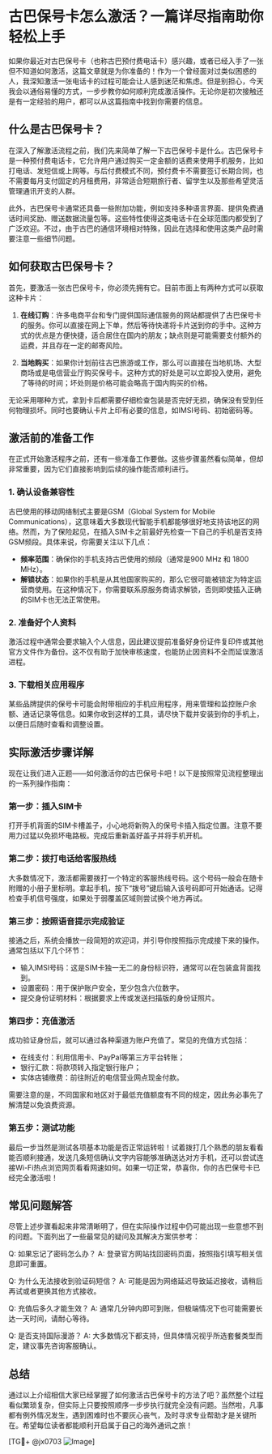 # 古巴保号卡怎么激活？一篇详尽指南助你轻松上手

如果你最近对古巴保号卡（也称古巴预付费电话卡）感兴趣，或者已经入手了一张但不知道如何激活，这篇文章就是为你准备的！作为一个曾经面对过类似困惑的人，我深知激活一张电话卡的过程可能会让人感到迷茫和焦虑。但是别担心，今天我会以通俗易懂的方式，一步步教你如何顺利完成激活操作。无论你是初次接触还是有一定经验的用户，都可以从这篇指南中找到你需要的信息。

## 什么是古巴保号卡？

在深入了解激活流程之前，我们先来简单了解一下古巴保号卡是什么。古巴保号卡是一种预付费电话卡，它允许用户通过购买一定金额的话费来使用手机服务，比如打电话、发短信或上网等。与后付费模式不同，预付费卡不需要签订长期合同，也不需要每月支付固定的月租费用，非常适合短期旅行者、留学生以及那些希望灵活管理通讯开支的人群。

此外，古巴保号卡通常还具备一些附加功能，例如支持多种语言界面、提供免费通话时间奖励、赠送数据流量包等。这些特性使得这类电话卡在全球范围内都受到了广泛欢迎。不过，由于古巴的通信环境相对特殊，因此在选择和使用这类产品时需要注意一些细节问题。

## 如何获取古巴保号卡？

首先，要激活一张古巴保号卡，你必须先拥有它。目前市面上有两种方式可以获取这种卡片：

1. **在线订购**：许多电商平台和专门提供国际通信服务的网站都提供了古巴保号卡的服务。你可以直接在网上下单，然后等待快递将卡片送到你的手中。这种方式的优点是方便快捷，适合居住在国内的朋友；缺点则是可能需要支付额外的运费，并且存在一定的邮寄风险。

2. **当地购买**：如果你计划前往古巴旅游或工作，那么可以直接在当地机场、大型商场或是电信营业厅购买保号卡。这种方式的好处是可以立即投入使用，避免了等待的时间；坏处则是价格可能会略高于国内购买的价格。

无论采用哪种方式，拿到卡后都需要仔细检查包装是否完好无损，确保没有受到任何物理损坏。同时也要确认卡片上印有必要的信息，如IMSI号码、初始密码等。

## 激活前的准备工作

在正式开始激活程序之前，还有一些准备工作要做。这些步骤虽然看似简单，但却非常重要，因为它们直接影响到后续的操作能否顺利进行。

### 1. 确认设备兼容性

古巴使用的移动网络制式主要是GSM（Global System for Mobile Communications），这意味着大多数现代智能手机都能够很好地支持该地区的网络。然而，为了保险起见，在插入SIM卡之前最好先检查一下自己的手机是否支持GSM频段。具体来说，你需要关注以下几点：

- **频率范围**：确保你的手机支持古巴使用的频段（通常是900 MHz 和 1800 MHz）。
- **解锁状态**：如果你的手机是从其他国家购买的，那么它很可能被锁定为特定运营商使用。在这种情况下，你需要联系原服务商请求解锁，否则即使插入正确的SIM卡也无法正常使用。

### 2. 准备好个人资料

激活过程中通常会要求输入个人信息，因此建议提前准备好身份证件复印件或其他官方文件作为备份。这不仅有助于加快审核速度，也能防止因资料不全而延误激活进程。

### 3. 下载相关应用程序

某些品牌提供的保号卡可能会附带相应的手机应用程序，用来管理和监控账户余额、通话记录等信息。如果你收到这样的工具，请尽快下载并安装到你的手机上，以便日后随时查看和调整设置。

## 实际激活步骤详解

现在让我们进入正题——如何激活你的古巴保号卡吧！以下是按照常见流程整理出的一系列操作指南：

### 第一步：插入SIM卡

打开手机背面的SIM卡槽盖子，小心地将新购入的保号卡插入指定位置。注意不要用力过猛以免损坏电路板。完成后重新盖好盖子并将手机开机。

### 第二步：拨打电话给客服热线

大多数情况下，激活都需要拨打一个特定的客服热线号码。这个号码一般会在随卡附赠的小册子里标明。拿起手机，按下“拨号”键后输入该号码即可开始通话。记得检查手机信号强度，如果处于弱覆盖区域则尝试换个地方再试。

### 第三步：按照语音提示完成验证

接通之后，系统会播放一段简短的欢迎词，并引导你按照指示完成接下来的操作。通常包括以下几个环节：

- 输入IMSI号码：这是SIM卡独一无二的身份标识符，通常可以在包装盒背面找到。
- 设置密码：用于保护账户安全，至少包含六位数字。
- 提交身份证明材料：根据要求上传或发送扫描版的身份证照片。

### 第四步：充值激活

成功验证身份后，就可以通过各种渠道为账户充值了。常见的充值方式包括：

- 在线支付：利用信用卡、PayPal等第三方平台转账；
- 银行汇款：将款项转入指定银行账户；
- 实体店铺缴费：前往附近的电信营业网点现金付款。

需要注意的是，不同国家和地区对于最低充值额度有不同的规定，因此务必事先了解清楚以免浪费资源。

### 第五步：测试功能

最后一步当然是测试各项基本功能是否正常运转啦！试着拨打几个熟悉的朋友看看能否顺利接通，发送几条短信确认文字内容能够准确送达对方手机，还可以尝试连接Wi-Fi热点浏览网页看看网速如何。如果一切正常，恭喜你，你的古巴保号卡已经完全激活啦！

## 常见问题解答

尽管上述步骤看起来非常清晰明了，但在实际操作过程中仍可能出现一些意想不到的问题。下面列出了一些最常见的疑问及其解决方案供参考：

Q: 如果忘记了密码怎么办？
A: 登录官方网站找回密码页面，按照指引填写相关信息即可重置。

Q: 为什么无法接收到验证码短信？
A: 可能是因为网络延迟导致延迟接收，请稍后再试或者更换其他方式接收。

Q: 充值后多久才能生效？
A: 通常几分钟内即可到账，但极端情况下也可能需要长达一天时间，请耐心等待。

Q: 是否支持国际漫游？
A: 大多数情况下都支持，但具体情况视乎所选套餐类型而定，建议事先咨询客服确认。

## 总结

通过以上介绍相信大家已经掌握了如何激活古巴保号卡的方法了吧？虽然整个过程看似繁琐复杂，但实际上只要按照顺序一步步执行就完全没有问题。当然啦，凡事都有例外情况发生，遇到困难时也不要灰心丧气，及时寻求专业帮助才是关键所在。希望每位读者都能顺利开启属于自己的海外通讯之旅！

[TG💪+ @jx0703 ![Image](https://github.com/user-attachments/assets/dbca1d08-cadb-493c-b0ec-ad6f7a83f270)]
